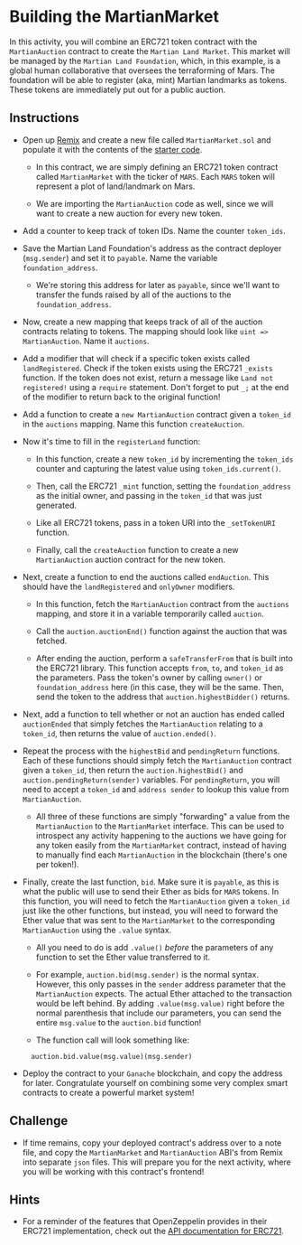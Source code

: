 # Building the MartianMarket

In this activity, you will combine an ERC721 token contract with the `MartianAuction` contract to create the `Martian Land Market`. This market will be managed by the `Martian Land Foundation`, which, in this example, is a global human collaborative that oversees the terraforming of Mars. The foundation will be able to register (aka, mint) Martian landmarks as tokens. These tokens are immediately put out for a public auction.

## Instructions

* Open up [Remix](https://remix.ethereum.org) and create a new file called `MartianMarket.sol` and populate it with the contents of the [starter code](Activities/06-Stu_Building_Martian_Market/Unsolved/MartianMarket.sol).

  * In this contract, we are simply defining an ERC721 token contract called `MartianMarket` with the ticker of `MARS`. Each `MARS` token will represent a plot of land/landmark on Mars.

  * We are importing the `MartianAuction` code as well, since we will want to create a new auction for every new token.

* Add a counter to keep track of token IDs. Name the counter `token_ids`.

* Save the Martian Land Foundation's address as the contract deployer (`msg.sender`) and set it to `payable`. Name the variable `foundation_address`.

  * We're storing this address for later as `payable`, since we'll want to transfer the funds raised by all of the auctions to the `foundation_address`.

* Now, create a new mapping that keeps track of all of the auction contracts relating to tokens. The mapping should look like `uint => MartianAuction`. Name it `auctions`.

* Add a modifier that will check if a specific token exists called `landRegistered`. Check if the token exists using the ERC721 `_exists` function. If the token does not exist, return a message like `Land not registered!` using a `require` statement. Don't forget to put `_;` at the end of the modifier to return back to the original function!

* Add a function to create a `new MartianAuction` contract given a `token_id` in the `auctions` mapping. Name this function `createAuction`.

* Now it's time to fill in the `registerLand` function:

  * In this function, create a new `token_id` by incrementing the `token_ids` counter and capturing the latest value using `token_ids.current()`.

  * Then, call the ERC721 `_mint` function, setting the `foundation_address` as the initial owner, and passing in the `token_id` that was just generated.

  * Like all ERC721 tokens, pass in a token URI into the `_setTokenURI` function.

  * Finally, call the `createAuction` function to create a new `MartianAuction` auction contract for the new token.

* Next, create a function to end the auctions called `endAuction`. This should have the `landRegistered` and `onlyOwner` modifiers.

  * In this function, fetch the `MartianAuction` contract from the `auctions` mapping, and store it in a variable temporarily called `auction`.

  * Call the `auction.auctionEnd()` function against the auction that was fetched.

  * After ending the auction, perform a `safeTransferFrom` that is built into the ERC721 library. This function accepts `from`, `to`, and `token_id` as the parameters. Pass the token's owner by calling `owner()` or `foundation_address` here (in this case, they will be the same. Then, send the token to the address that `auction.highestBidder()` returns.

* Next, add a function to tell whether or not an auction has ended called `auctionEnded` that simply fetches the `MartianAuction` relating to a `token_id`, then returns the value of `auction.ended()`.

* Repeat the process with the `highestBid` and `pendingReturn` functions. Each of these functions should simply fetch the `MartianAuction` contract given a `token_id`, then return the `auction.highestBid()` and `auction.pendingReturn(sender)` variables. For `pendingReturn`, you will need to accept a `token_id` and `address sender` to lookup this value from `MartianAuction`.

  * All three of these functions are simply "forwarding" a value from the `MartianAuction` to the `MartianMarket` interface. This can be used to introspect any activity happening to the auctions we have going for any token easily from the `MartianMarket` contract, instead of having to manually find each `MartianAuction` in the blockchain (there's one per token!).

* Finally, create the last function, `bid`. Make sure it is `payable`, as this is what the public will use to send their Ether as bids for `MARS` tokens. In this function, you will need to fetch the `MartianAuction` given a `token_id` just like the other functions, but instead, you will need to forward the Ether value that was sent to the `MartianMarket` to the corresponding `MartianAuction` using the `.value` syntax.

  * All you need to do is add `.value()` *before* the parameters of any function to set the Ether value transferred to it.

  * For example, `auction.bid(msg.sender)` is the normal syntax. However, this only passes in the `sender` address parameter that the `MartianAuction` expects. The actual Ether attached to the transaction would be left behind. By adding `.value(msg.value)` right before the normal parenthesis that include our parameters, you can send the entire `msg.value` to the `auction.bid` function!

  * The function call will look something like:

  ```solidity
    auction.bid.value(msg.value)(msg.sender)
  ```

* Deploy the contract to your `Ganache` blockchain, and copy the address for later. Congratulate yourself on combining some very complex smart contracts to create a powerful market system!

## Challenge

* If time remains, copy your deployed contract's address over to a note file, and copy the `MartianMarket` and `MartianAuction` ABI's from Remix into separate `json` files. This will prepare you for the next activity, where you will be working with this contract's frontend!

## Hints

* For a reminder of the features that OpenZeppelin provides in their ERC721 implementation, check out the [API documentation for ERC721](https://docs.openzeppelin.com/contracts/2.x/api/token/erc721).

